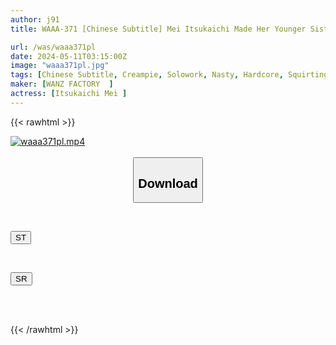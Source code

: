 ```yaml
---
author: j91
title: WAAA-371 [Chinese Subtitle] Mei Itsukaichi Made Her Younger Sister (sober, Shy, Not Interested In Sex) Completely Indulge In Sex, Climaxed Repeatedly, And Turned Her Into A Creampie Meat Urinal.

url: /was/waaa371pl
date: 2024-05-11T03:15:00Z
image: "waaa371pl.jpg"
tags: [Chinese Subtitle, Creampie, Solowork, Nasty, Hardcore, Squirting, Slender, Cuckold	]
maker: [WANZ FACTORY  ]
actress: [Itsukaichi Mei ]
---
```



{{< rawhtml >}}

<div class="video" data-videoid="7BvmM8jjd2s8rW">
    <a href="javascript:;">
        <img src="/was/waaa371pl/waaa371pl.jpg" width="WIDTH" height="HEIGHT" alt="waaa371pl.mp4" loading="lazy">
    </a>
</div>

<script type="text/javascript" src="https://j91.asia/asset/on-demand-st.js"></script>

<br>
  <link rel="stylesheet" href="https://j91.asia/asset/bs5.css">
  
  <center>
  <button class="btn btn-primary" type="button" data-bs-toggle="collapse" data-bs-target=".multi-collapse" aria-expanded="false" aria-controls="multiCollapseExample1 multiCollapseExample2"><h2>Download</h2></button></center>
</p>
<div class="row">
  <div class="col">
    <div class="collapse multi-collapse" id="multiCollapseExample1">
      <div class="card card-body">
	      	      <br>
<div class="buttons">  
<p><a href="https://streamtape.to/v/7BvmM8jjd2s8rW" target="_blank"><button class="btn-hover color-3"><i class="fa fa-download"></i> ST</button></a></p></div>
    </div>
  </div>
</div>
  <div class="col">
    <div class="collapse multi-collapse" id="multiCollapseExample2">
      <div class="card card-body">
	      <br>
<div class="buttons">
<p><a href="https://rubystm.com/as665vywd3t3" target="_blank"><button class="btn-hover color-9"><i class="fa fa-download"></i> SR</button></a></p></div>
<br><br>
      </div>
    </div>
  </div>
</div>

{{< /rawhtml >}}